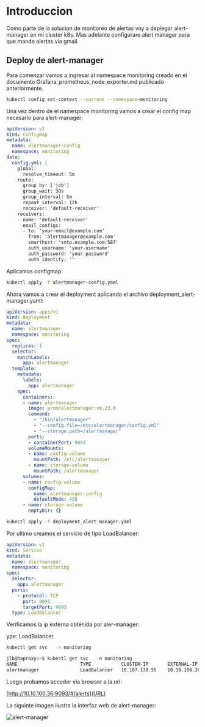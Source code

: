 # Introduccion

Como parte de la solucion de monitoreo de alertas voy a deplegar alert-manager en mi cluster k8s. Mas adelante configurare alert manager para que mande alertas via gmail.

## Deploy de alert-manager 

Para comenzar vamos a ingresar al namespace monitoring creado en el documento Grafana_prometheus_node_exporter.md publicado anteriormente.

```bash
kubectl config set-context --current --namespace=monitoring
```

Una vez dentro de el namespace monitoring vamos a crear el config map necesario para alert-manager:

```yaml
apiVersion: v1
kind: ConfigMap
metadata:
  name: alertmanager-config
  namespace: monitoring
data:
  config.yml: |
    global:
      resolve_timeout: 5m
    route:
      group_by: ['job']
      group_wait: 30s
      group_interval: 5m
      repeat_interval: 12h
      receiver: 'default-receiver'
    receivers:
    - name: 'default-receiver'
      email_configs:
      - to: 'your-email@example.com'
        from: 'alertmanager@example.com'
        smarthost: 'smtp.example.com:587'
        auth_username: 'your-username'
        auth_password: 'your-password'
        auth_identity: ''
```

Aplicamos configmap:

```bash
kubectl apply -f alertmanager-config.yaml
```

Ahora vamos a crear el deployment aplicando el archivo deployment_alert-manager.yaml:


```yaml
apiVersion: apps/v1
kind: Deployment
metadata:
  name: alertmanager
  namespace: monitoring
spec:
  replicas: 1
  selector:
    matchLabels:
      app: alertmanager
  template:
    metadata:
      labels:
        app: alertmanager
    spec:
      containers:
      - name: alertmanager
        image: prom/alertmanager:v0.23.0
        command:
          - "/bin/alertmanager"
          - "--config.file=/etc/alertmanager/config.yml"
          - "--storage.path=/alertmanager"
        ports:
        - containerPort: 9093
        volumeMounts:
        - name: config-volume
          mountPath: /etc/alertmanager
        - name: storage-volume
          mountPath: /alertmanager
      volumes:
      - name: config-volume
        configMap:
          name: alertmanager-config
          defaultMode: 420
      - name: storage-volume
        emptyDir: {}
```



```bash
kubectl apply -f deployment_alert-manager.yaml
```


Por ultimo creamos el servicio de tipo LoadBalancer:


```yaml
apiVersion: v1
kind: Service
metadata:
  name: alertmanager
  namespace: monitoring
spec:
  selector:
    app: alertmanager
  ports:
    - protocol: TCP
      port: 9093
      targetPort: 9093
  type: LoadBalancer
```
Verificamos la ip externa obtenida por aler-manager:

ype: LoadBalancer

```bash
kubectl get svc   -n monitoring
```

```txt
jlb@haproxy:~$ kubectl get svc   -n monitoring
NAME                       TYPE           CLUSTER-IP       EXTERNAL-IP    PORT(S)          AGE
alertmanager               LoadBalancer   10.107.130.55    10.10.100.36   9093:32203/TCP   10s
```

Luego probamos acceder via browser a la url: 

[http://10.10.100.36:9093/#/alerts](URL)

La siguinte imagen ilustra la interfaz web de alert-manager:


![alert-manager](https://github.com/jlbisconti/k8s-vanilla/assets/144631732/9262f731-47cc-4bfd-9c15-1af22452d667)



